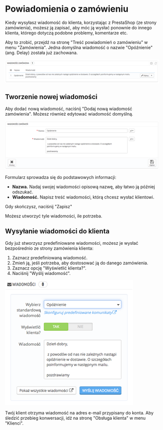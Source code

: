 # Powiadomienia o zamówieniu

Kiedy wysyłasz wiadomość do klienta, korzystając z PrestaShop (ze strony zamówienia), możesz ją zapisać, aby móc ją wysłać ponownie do innego klienta, którego dotyczą podobne problemy, komentarze etc.

Aby to zrobić, przejdź na stronę "Treść powiadomień o zamówieniu" w menu "Zamówienia". Jedna domyślna wiadomość o nazwie "Opóźnienie" (ang. Delay) została już zachowana.

![](../../../.gitbook/assets/30245323.png)

## Tworzenie nowej wiadomości <a href="#powiadomieniaozamowieniu-tworzenienowejwiadomosci" id="powiadomieniaozamowieniu-tworzenienowejwiadomosci"></a>

Aby dodać nową wiadomość, naciśnij "Dodaj nową wiadomość zamówienia". Możesz również edytować wiadomość domyślną.

![](../../../.gitbook/assets/30245324.png)

Formularz sprowadza się do podstawowych informacji:

* **Nazwa.** Nadaj swojej wiadomości opisową nazwę, aby łatwo ją później odszukać.
* **Wiadomość.** Napisz treść wiadomości, którą chcesz wysłać klientowi.

Gdy skończysz, naciśnij "Zapisz"

Możesz utworzyć tyle wiadomości, ile potrzeba.

## Wysyłanie wiadomości do klienta <a href="#powiadomieniaozamowieniu-wysylaniewiadomoscidoklienta" id="powiadomieniaozamowieniu-wysylaniewiadomoscidoklienta"></a>

Gdy już stworzysz predefiniowane wiadomości, możesz je wysłać bezpośrednio ze strony zamówienia klienta:

1. Zaznacz predefiniowaną wiadomość.
2. Zmień ją, jeśli potrzeba, aby dostosować ją do danego zamówienia.
3. Zaznacz opcję "Wyświetlić klienta?".
4. Naciśnij "Wyślij wiadomość".

![](../../../.gitbook/assets/30245325.png)

Twój klient otrzyma wiadomość na adres e-mail przypisany do konta. Aby śledzić przebieg konwersacji, idź na stronę "Obsługa klienta" w menu "Klienci".
